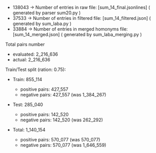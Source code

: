 - 138043 -> Number of entries in raw file:              [sum_14_final.jsonlines]  ( generated by parser sum20.py )
- 37533  -> Number of entries in filtered file:         [sum_14_filtered.json]    ( generated by sum_laba.py )
- 33884  -> Number of entries in merged homonyms file:  [sum_14_merged.json]      ( generated by sum_laba_merging.py )

Total pairs number 
- evaluated: 2_216_636 
- actual:    2_216_636

Train/Test split (ration: 0.75):

- Train: 855_114 
    - positive pairs: 427_557
    - negative pairs: 427_557 (was 1_384_267)

- Test:  285_040
    - positive pairs: 142_520
    - negative pairs: 142_520 (was 262_292)

- Total: 1_140_154
    - positive pairs: 570_077 (was 570_077)
    - negative pairs: 570_077 (was 1_646_559)